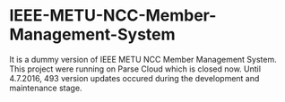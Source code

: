 # IEEE-METU-NCC-Member-Management-System
It is a dummy version of IEEE METU NCC Member Management System. This project were running on Parse Cloud which is closed now.
Until 4.7.2016, 493 version updates occured during the development and maintenance stage.

